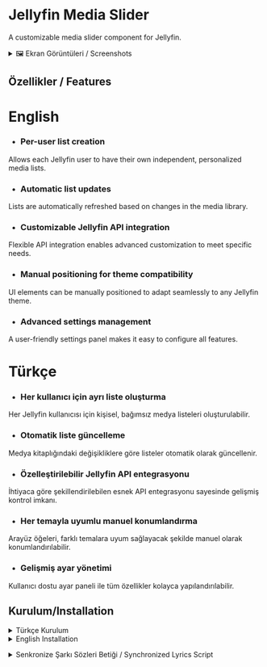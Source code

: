 # Jellyfin Media Slider

 A customizable media slider component for Jellyfin.

<details>
<summary>🖼️ Ekran Görüntüleri / Screenshots </summary>

## Kompakt Görünüm / Compact View

![1](https://github.com/user-attachments/assets/e18593d9-38fc-4ab1-9203-bf71d41d7145)

![kompak2](https://github.com/user-attachments/assets/54f145d0-8799-4fb2-abf5-b7394c358909)

## Tam Ekran / Full Screen

![2](https://github.com/user-attachments/assets/0bb2aaa7-c495-4d8a-9ffd-c4ad7e818a54)


![full2](https://github.com/user-attachments/assets/1d368599-9b0f-45c1-86f7-1e8420edbf19)

## Ayarlar Sayfası / Settings Page

![settings](https://github.com/user-attachments/assets/e8228f2f-1a6e-4bef-89d1-202655fa1dc4)


 </details>


## Özellikler / Features

# English

- ### Per-user list creation
Allows each Jellyfin user to have their own independent, personalized media lists.

- ### Automatic list updates
Lists are automatically refreshed based on changes in the media library.

- ### Customizable Jellyfin API integration
Flexible API integration enables advanced customization to meet specific needs.

- ### Manual positioning for theme compatibility
UI elements can be manually positioned to adapt seamlessly to any Jellyfin theme.

- ### Advanced settings management
A user-friendly settings panel makes it easy to configure all features.</summary>

# Türkçe

- ### Her kullanıcı için ayrı liste oluşturma
Her Jellyfin kullanıcısı için kişisel, bağımsız medya listeleri oluşturulabilir.

- ### Otomatik liste güncelleme
Medya kitaplığındaki değişikliklere göre listeler otomatik olarak güncellenir.

- ### Özelleştirilebilir Jellyfin API entegrasyonu
İhtiyaca göre şekillendirilebilen esnek API entegrasyonu sayesinde gelişmiş kontrol imkanı.

- ### Her temayla uyumlu manuel konumlandırma
Arayüz öğeleri, farklı temalara uyum sağlayacak şekilde manuel olarak konumlandırılabilir.

- ### Gelişmiş ayar yönetimi
Kullanıcı dostu ayar paneli ile tüm özellikler kolayca yapılandırılabilir.
  
## Kurulum/Installation
<details>
<summary> Türkçe Kurulum </summary>

### Windows için

İndirdiğiniz sıkıştırılmış klasörü herhangi boş bir klasöre çıkarıp ``` install.bat ``` betiğini yönetici olarak çalıştırın ve tarayıcı çerezlerini birkaç kez temizleyin.

### Yüklemeyi Kaldırma

``` uninstall.bat ``` betiğini yönetici olarak çalıştırın.


### Linux için

``` git clone https://github.com/G-grbz/Jellyfin-Media-Slider ```

``` cd Jellyfin-Media-Slider ```

### Kurulum scriptini çalıştırın:

``` sudo chmod +x install.sh && sudo ./install.sh ```

### Tarayıcı çerezlerini temizleyin.

### Liste Güncelleme Scripti

listUpdate klasöründeki script belirli aralıklarla kullanıcı listelerini günceller.

### Gerekli Ayarlar
.env dosyasını düzenleyerek gerekli bilgileri girin.

### Script Seçenekleri
'updateList'	içerikleri rastgele listeler
( değerleri değiştirmek için /modules/listConfig.json el ile yapılandırılmalı ve script yeniden başlatılmalıdır.

Detaylı açıklamalar;

``` itemLimit: ``` Slider'da gösterilecek maksimum öğe sayısı

``` garantiLimit: ``` Her içerik türünden garanti edilecek minimum öğe sayısı

``` listLimit: ``` Önceki listelerin saklanacağı maksimum sayı (tekrarları önlemek için)

``` listRefresh": ``` "Listenin yenilenme aralığı (milisaniye - 300000ms = 5 dakika)

``` listcustomQueryString: ``` Jellyfin API'si için özel sorgu parametreleri)

# Script Çalıştırma

### list ve listUpdate klasörüne okuma yazma izni verin

``` sudo chmod -R a+rw /usr/share/jellyfin/web/slider/list && sudo chmod -R a+rw /usr/share/jellyfin/web/slider/listUpdate ```

### Gerekli bağımlılıkları yükleyin:

``` cd /usr/share/jellyfin/web/slider/listUpdate && npm install dotenv node-fetch ```

### scripti çalıştırın:

``` node updateList.mjs ```

### Yüklemeyi Kaldırma

``` sudo chmod +x /usr/share/jellyfin/web/slider/uninstall.sh && sudo sh /usr/share/jellyfin/web/slider/uninstall.sh ```
</details>

<details>
<summary> English Installation</summary>

### For Windows
Extract the downloaded compressed folder to any empty folder, then run the ``` install.bat ``` file as administrator and clear your browser cookies a few times.

### Uninstalling
Run the script ``` uninstall.bat ``` as administrator.

### For Linux

``` git clone https://github.com/G-grbz/Jellyfin-Media-Slider ```

``` cd Jellyfin-Media-Slider ```

### Run the installation script:

``` sudo chmod +x install.sh && sudo ./install.sh ```

### Clear browser cookies to ensure the changes take effect.

## List Update Script

The script in the listUpdate folder updates user lists at specific intervals.

### Required Settings

Edit the .env file and insert the necessary information.

### Script Options

'updateList' lists the contents randomly
( /modules/listConfig.json needs to be configured manually and the script needs to be restarted for the changes to take effect.

Detailed explanations;

``` itemLimit: ``` Maximum number of items to show in slider

``` garantiLimit: ``` Minimum guaranteed items per content type (Movie/Series/BoxSet)

``` listLimit: ``` Max number of previous lists to store (prevent duplicates)

``` listRefresh: ``` Refresh interval in milliseconds (300000ms = 5 minutes)

```  listcustomQueryString: ``` Custom query parameters for Jellyfin API )

### Running the Script

### Give read-write permission to the list and listUpdate folder

``` sudo chmod -R a+rw /usr/share/jellyfin/web/slider/list && sudo chmod -R a+rw /usr/share/jellyfin/web/slider/listUpdate ```

### Install dependencies:

``` cd /usr/share/jellyfin/web/slider/listUpdate && npm install dotenv node-fetch ```

### Run the script:

``` node updateList.mjs ```

### Uninstallation

### To remove the installation, run:

``` sudo chmod +x /usr/share/jellyfin/web/slider/uninstall.sh && sudo sh /usr/share/jellyfin/web/slider/uninstall.sh ``` </details>

<details>
<summary> Senkronize Şarkı Sözleri Betiği / Synchronized Lyrics Script </summary>

### Türkçe

lrclib.net üzerinden şarkı sözlerini çekebilen bir betik ekledim(lrclib.sh). Bu betik eklentiden bağımsız olarak çalışmaktadır. (Linux)

betiği çalıştırmak için gerekli bağımlılıklar: ```curl, jq, find```

mevcut şarkı isim formatınız ``` "'ad soyad' -  'parça adı'" ``` şekilde olmalıdır örn.: ```Ali Kınık - Ali Ayşeyi Seviyor```

Betiği çalıştırmak için gerekli izinleri verin ve 

``` sh lrclib.sh /Müzik/Dosya/Yolu ``` komutunu çalıştırın alt klasörler dahil arayarak eşleşen şarkı sözlerini indirecektir. ( Öncelik Senkronize şarkı sözleri mevcut değil ise normal) 

Mevcut şarkı sözlerinizin üzerine yazmak isterseniz, komut sonuna ```--overwrite``` ekleyin yani ```sh lrclib.sh /Müzik/Dosya/Yolu --overwrite```

dosya yolunuz boşluk içeriyor ise ```""``` içerisine alın yani ```sh lrclib.sh "/Müzik/Dosya/Müzik Yolu" --overwrite``` (formatlar mp3 ve flac olmalıdır)

### English

A standalone script has been added to fetch synchronized lyrics from lrclib.net. This script operates independently of the plugin and is designed for Linux systems.

Requirements:
To run the script, make sure the following dependencies are installed: curl, jq, and find

Track Filename Format:
Your audio files should follow the naming convention:
```'artist name' - 'track title'```
For example: ```Ali Kınık - Ali Ayşeyi Seviyor```

Usage:
Grant the necessary execution permissions to the script.

Run the command:

```sh lrclib.sh /Path/To/Your/Music/Directory```

This will recursively search all subdirectories and download matching lyrics.
It prioritizes synchronized lyrics, and falls back to regular lyrics if none are available.

To overwrite existing lyrics files, append the --overwrite flag:

```sh lrclib.sh /Path/To/Your/Music/Directory --overwrite```

If your file path contains spaces, enclose it in double quotes, e.g., ``` sh lrclib.sh "/Path/To/Your/Music Path" --overwrite ``` (Supported formats: mp3 and flac)

</details>



